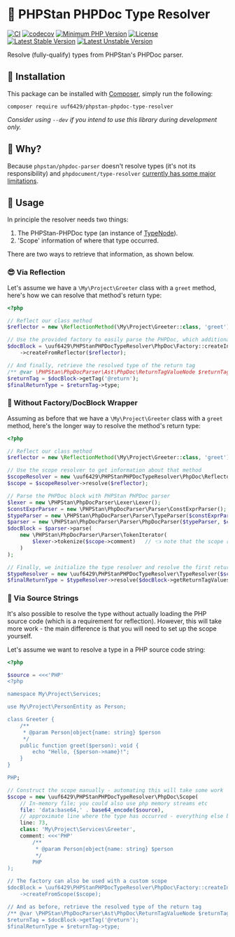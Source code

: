 # 📡 PHPStan PHPDoc Type Resolver

[![CI](https://github.com/uuf6429/phpstan-phpdoc-type-resolver/actions/workflows/ci.yml/badge.svg)](https://github.com/uuf6429/phpstan-phpdoc-type-resolver/actions/workflows/ci.yml)
[![codecov](https://codecov.io/gh/uuf6429/phpstan-phpdoc-type-resolver/branch/main/graph/badge.svg)](https://codecov.io/gh/uuf6429/phpstan-phpdoc-type-resolver)
[![Minimum PHP Version](https://img.shields.io/badge/php-%5E8.1-8892BF.svg)](https://php.net/)
[![License](https://img.shields.io/badge/license-MIT-428F7E.svg)](https://github.com/uuf6429/phpstan-phpdoc-type-resolver/blob/main/LICENSE)
[![Latest Stable Version](https://poser.pugx.org/uuf6429/phpstan-phpdoc-type-resolver/v)](https://packagist.org/packages/uuf6429/phpstan-phpdoc-type-resolver)
[![Latest Unstable Version](https://poser.pugx.org/uuf6429/phpstan-phpdoc-type-resolver/v/unstable)](https://packagist.org/packages/uuf6429/phpstan-phpdoc-type-resolver)

Resolve (fully-qualify) types from PHPStan's PHPDoc parser.

## 💾 Installation

This package can be installed with [Composer](https://getcomposer.org), simply run the following:

```shell
composer require uuf6429/phpstan-phpdoc-type-resolver
```

_Consider using `--dev` if you intend to use this library during development only._

## 🤔 Why?

Because `phpstan/phpdoc-parser` doesn't resolve types (it's not its responsibility) and `phpdocument/type-resolver`
[currently has some major limitations](https://github.com/phpDocumentor/ReflectionDocBlock/issues/372).

## 🚀 Usage

In principle the resolver needs two things:
1. The PHPStan-PHPDoc type (an instance of [TypeNode](https://github.com/phpstan/phpdoc-parser/blob/1.23.x/src/Ast/Type/TypeNode.php)).
2. 'Scope' information of where that type occurred.

There are two ways to retrieve that information, as shown below.

### 😎 Via Reflection

Let's assume we have a `\My\Project\Greeter` class with a `greet` method, here's how we can resolve that method's
return type:

```php
<?php

// Reflect our class method
$reflector = new \ReflectionMethod(\My\Project\Greeter::class, 'greet');

// Use the provided factory to easily parse the PHPDoc, which additionally automatically resolves the types
$docBlock = \uuf6429\PHPStanPHPDocTypeResolver\PhpDoc\Factory::createInstance()
    ->createFromReflector($reflector);

// And finally, retrieve the resolved type of the return tag
/** @var \PHPStan\PhpDocParser\Ast\PhpDoc\ReturnTagValueNode $returnTag */
$returnTag = $docBlock->getTag('@return');
$finalReturnType = $returnTag->type;
```

### 🙈 Without Factory/DocBlock Wrapper

Assuming as before that we have a `\My\Project\Greeter` class with a `greet` method, here's the longer way to resolve
the method's return type:

```php
<?php

// Reflect our class method
$reflector = new \ReflectionMethod(\My\Project\Greeter::class, 'greet');

// Use the scope resolver to get information about that method
$scopeResolver = new \uuf6429\PHPStanPHPDocTypeResolver\PhpDoc\ReflectorScopeResolver();
$scope = $scopeResolver->resolve($reflector);

// Parse the PHPDoc block with PHPStan PHPDoc parser
$lexer = new \PHPStan\PhpDocParser\Lexer\Lexer();
$constExprParser = new \PHPStan\PhpDocParser\Parser\ConstExprParser();
$typeParser = new \PHPStan\PhpDocParser\Parser\TypeParser($constExprParser);
$parser = new \PHPStan\PhpDocParser\Parser\PhpDocParser($typeParser, $constExprParser);
$docBlock = $parser->parse(
    new \PHPStan\PhpDocParser\Parser\TokenIterator(
        $lexer->tokenize($scope->comment)   // 👈 note that the scope resolver also retrieves the PHPDoc block for us
    )
);

// Finally, we initialize the type resolver and resolve the first return type of the doc block
$typeResolver = new \uuf6429\PHPStanPHPDocTypeResolver\TypeResolver($scope);
$finalReturnType = $typeResolver->resolve($docBlock->getReturnTagValues()[0]->type);
```

### 🤪 Via Source Strings

It's also possible to resolve the type without actually loading the PHP source code (which is a requirement for
reflection). However, this will take more work - the main difference is that you will need to set up the scope yourself.

Let's assume we want to resolve a type in a PHP source code string:

```php
<?php

$source = <<<'PHP'
<?php

namespace My\Project\Services;

use My\Project\PersonEntity as Person;

class Greeter {
    /**
     * @param Person|object{name: string} $person
     */
    public function greet($person): void {
        echo "Hello, {$person->name}!";
    }
}

PHP;

// Construct the scope manually - automating this will take some work
$scope = new \uuf6429\PHPStanPHPDocTypeResolver\PhpDoc\Scope(
    // In-memory file; you could also use php memory streams etc
    file: 'data:base64,' . base64_encode($source),
    // approximate line where the type has occurred - everything else below has to be specified manually
    line: 73,
    class: 'My\Project\Services\Greeter',
    comment: <<<'PHP'
        /**
         * @param Person|object{name: string} $person
         */
        PHP
);

// The factory can also be used with a custom scope
$docBlock = \uuf6429\PHPStanPHPDocTypeResolver\PhpDoc\Factory::createInstance()
    ->createFromScope($scope);

// And as before, retrieve the resolved type of the return tag
/** @var \PHPStan\PhpDocParser\Ast\PhpDoc\ReturnTagValueNode $returnTag */
$returnTag = $docBlock->getTag('@return');
$finalReturnType = $returnTag->type;
```
